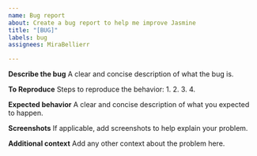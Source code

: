 ```yaml
---
name: Bug report
about: Create a bug report to help me improve Jasmine
title: "[BUG]"
labels: bug
assignees: MiraBellierr

---
```


**Describe the bug**
A clear and concise description of what the bug is.

**To Reproduce**
Steps to reproduce the behavior:
1. 
2.
3.
4.

**Expected behavior**
A clear and concise description of what you expected to happen.

**Screenshots**
If applicable, add screenshots to help explain your problem.

**Additional context**
Add any other context about the problem here.
